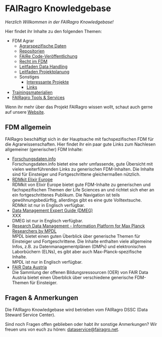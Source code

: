 # FAIRagro Knowledgebase

_Herzlich Willkommen in der FAIRagro Knowledgebase!_

Hier findet ihr Inhalte zu den folgenden Themen:

- FDM Agrar
	- [Agrarspezifische Daten](rdm/specific_data.de.md)
	- [Repositorien](rdm/data_repositories.de.md)
	- [FAIRe Code-Veröffentlichung](rdm/fair_code.de.md)
	- [Recht im FDM](rdm/legal.de.md)
	- [Leitfaden Data Handling](rdm/data_handling.de.md)
	- [Leitfaden Projektplanung](rdm/project_planning.de.md)
	- Sonstiges
		- [Interessante Projekte](rdm/projects.de.md)
		- [Links](rdm/links.de.md)
- [Trainingsmaterialien](training_material.de.md)
- [FAIRagro Tools & Services](tools.de.md)

Wenn ihr mehr über das Projekt FAIRagro wissen wollt, schaut auch gerne auf unsere [Website](https://fairagro.net).



## FDM allgemein

FAIRagro beschäftigt sich in der Hauptsache mit fachspezifischen FDM für die Agrarwissenschaften. Hier findet ihr ein paar gute Links zum Nachlesen allgemeiner (generischer) FDM Inhalte:

- [Forschungsdaten.info](https://forschungsdaten.info/)  
	Forschungsdaten.info bietet eine sehr umfassende, gute Übersicht mit vielen weiterführenden Links zu generischen FDM-Inhalten.
	Die Inhalte sind für Einsteiger und Fortgeschrittene gleichermaßen nützlich.
- [RDMkit Elixir Europe](https://rdmkit.elixir-europe.org)  
	RDMkit von Elixir Europe bietet gute FDM-Inhalte zu generischen und fachspezifischen Themen der Life Sciences an und richtet sich eher an ein fortgeschrittenes Publikum.
	Die Navigation ist teils gewöhnungsbedürftig, allerdings gibt es eine gute Volltextsuche.  
	RDMkit ist nur in Englisch verfügbar.
- [Data Management Expert Guide (DMEG)](https://dmeg.cessda.eu)  
	XXX  
	DMEG ist nur in Englisch verfügbar.
- [Research Data Management - Information Platform for Max Planck Researchers by MPDL](https://rdm.mpdl.mpg.de)  
	MPDL bietet einen guten Überblick über generische Themen für Einsteiger und Fortgeschrittene.
	Die Inhalte enthalten viele allgemeine Infos, z.B. zu Datenmanagementplänen (DMPs) und elektronischen Laborbüchern (ELNs), es gibt aber auch Max-Planck-spezifische Inhalte.  
	MPDL ist nur in Englisch verfügbar.
- [FAIR Data Austria](https://fair-office.at/lernen-sie-mehr/)  
	Die Sammlung der offenen Bildungsressourcen (OER) von FAIR Data Austria bietet einen Überblick über verschiedene generische FDM-Themen für Einsteiger.



## Fragen & Anmerkungen
Die FAIRagro Knowledgebase wird betrieben vom FAIRagro DSSC (Data Steward Service Center).

Sind noch Fragen offen geblieben oder habt ihr sonstige Anmerkungen?
Wir freuen uns von euch zu hören: [dataservice@fairagro.net](mailto:dataservice@fairagro.net).
